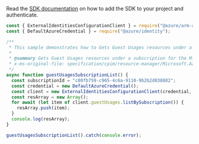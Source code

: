 Read the [SDK documentation](https://github.com/Azure/azure-sdk-for-js/blob/%40azure%2Farm-azureadexternalidentities_1.0.0/sdk/azureadexternalidentities/arm-azureadexternalidentities/README.md) on how to add the SDK to your project and authenticate.

```javascript
const { ExternalIdentitiesConfigurationClient } = require("@azure/arm-azureadexternalidentities");
const { DefaultAzureCredential } = require("@azure/identity");

/**
 * This sample demonstrates how to Gets Guest Usages resources under a subscription for the Microsoft.AzureActiveDirectory resource provider
 *
 * @summary Gets Guest Usages resources under a subscription for the Microsoft.AzureActiveDirectory resource provider
 * x-ms-original-file: specification/cpim/resource-manager/Microsoft.AzureActiveDirectory/stable/2021-04-01/examples/GuestUsagesSubscriptionGet.json
 */
async function guestUsagesSubscriptionList() {
  const subscriptionId = "c80fb759-c965-4c6a-9110-9b2b2d038882";
  const credential = new DefaultAzureCredential();
  const client = new ExternalIdentitiesConfigurationClient(credential, subscriptionId);
  const resArray = new Array();
  for await (let item of client.guestUsages.listBySubscription()) {
    resArray.push(item);
  }
  console.log(resArray);
}

guestUsagesSubscriptionList().catch(console.error);
```
